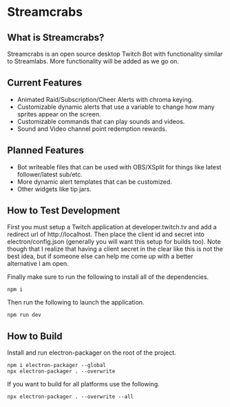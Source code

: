 # Streamcrabs

## What is Streamcrabs?

Streamcrabs is an open source desktop Twitch Bot with functionality similar to Streamlabs.  More functionality will be added as we go on.

## Current Features

* Animated Raid/Subscription/Cheer Alerts with chroma keying.
* Customizable dynamic alerts that use a variable to change how many sprites appear on the screen.
* Customizable commands that can play sounds and videos.
* Sound and Video channel point redemption rewards.

## Planned Features

* Bot writeable files that can be used with OBS/XSplit for things like latest follower/latest sub/etc.
* More dynamic alert templates that can be customized.
* Other widgets like tip jars.

## How to Test Development

First you must setup a Twitch application at developer.twitch.tv and add a redirect url of http://localhost.  Then place the client id and secret into electron/config.json (generally you will want this setup for builds too).  Note though that I realize that having a client secret in the clear like this is not the best idea, but if someone else can help me come up with a better alternative I am open.

Finally make sure to run the following to install all of the dependencies.

    npm i
  
Then run the following to launch the application.

    npm run dev
  
## How to Build

Install and run electron-packager on the root of the project.

    npm i electron-packager --global
    npx electron-packager . --overwrite
  
If you want to build for all platforms use the following.

    npx electron-packager . --overwrite --all